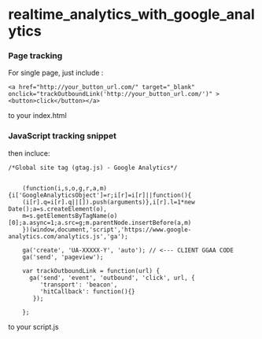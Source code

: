 # realtime_analytics_with_google_analytics



### Page tracking

For single page, just include :
```
<a href="http://your_button_url.com/" target="_blank" onclick="trackOutboundLink('http://your_button_url.com/')" ><button>click</button></a>
```

to your index.html

### JavaScript tracking snippet

then incluce:
```
/*Global site tag (gtag.js) - Google Analytics*/


	(function(i,s,o,g,r,a,m){i['GoogleAnalyticsObject']=r;i[r]=i[r]||function(){
	(i[r].q=i[r].q||[]).push(arguments)},i[r].l=1*new Date();a=s.createElement(o),
	m=s.getElementsByTagName(o)[0];a.async=1;a.src=g;m.parentNode.insertBefore(a,m)
	})(window,document,'script','https://www.google-analytics.com/analytics.js','ga');

	ga('create', 'UA-XXXXX-Y', 'auto'); // <--- CLIENT GGAA CODE
	ga('send', 'pageview');

	var trackOutboundLink = function(url) {
	  ga('send', 'event', 'outbound', 'click', url, {
	     'transport': 'beacon',
	     'hitCallback': function(){}
	   });

	};

```
to your script.js
